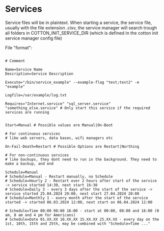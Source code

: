 # Services

Service files will be in plaintext.
When starting a service, the service file, usually with the file extension .cisv, the service manager will search trough all folders in COTTON_INIT_SERVICE_DIR (which is defined in the cotton init service manager config file)

File "format":

```

# Comment

Name=Service Name
Description=Service Description

Execute="/bin/service_example" --example-flag "test;test2" -e "example"

Logfile=/var/example/log.txt

Requires="Internet.service" "sql_server.service" "something_else.service" # Only start this service if the required services are running


Start=Manual # Possible values are Manual|On-Boot

# For continuous services
# like web servers, data bases, wifi managers etc

On-Fail-Death=Restart # Possible Options are Restart|Northing

# For non-continuous services
# like backups, they dont need to run in the background. They need to make a backup, and end

Schedule=Manual
# Schedule=Manual - Restart manually, no Schedule
# Schedule=Hourly 2 - Restart ever 2 hours after start of the service -> service started 14:30, next start 16:30
# Schedule=Daily 3 - every 3 days after the start of the service -> service started 25.04.2024 20:00, next start 27.04.2024 20:00
# Schedule=Monthly 1 - every month after the start of the service started -> started 06.03.2024 12:00, next start on 06.04.2024 12:00

# Schedule=Time 00:00 08:00 16:00 - start at 00:00, 08:00 and 16:00 (0 am, 8 am and 4 pm for Americans)
# Schedule=Date 01.XX.XX 10.XX.XX 15.XX.XX 25.XX.XX - every day on the 1st, 10th, 15th and 25th, may be combined with "Schedule=Time ..." 

```